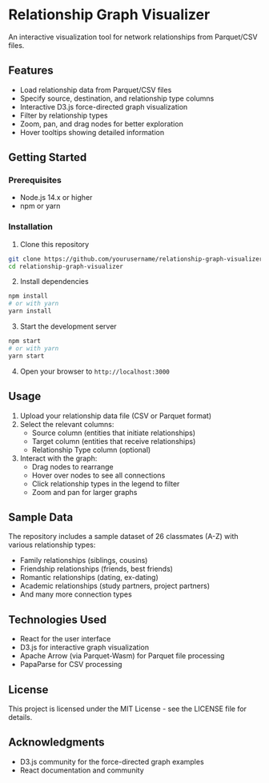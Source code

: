 # Relationship Graph Visualizer

An interactive visualization tool for network relationships from Parquet/CSV files.

## Features

- Load relationship data from Parquet/CSV files
- Specify source, destination, and relationship type columns
- Interactive D3.js force-directed graph visualization
- Filter by relationship types
- Zoom, pan, and drag nodes for better exploration
- Hover tooltips showing detailed information

## Getting Started

### Prerequisites

- Node.js 14.x or higher
- npm or yarn

### Installation

1. Clone this repository
```bash
git clone https://github.com/yourusername/relationship-graph-visualizer.git
cd relationship-graph-visualizer
```

2. Install dependencies
```bash
npm install
# or with yarn
yarn install
```

3. Start the development server
```bash
npm start
# or with yarn
yarn start
```

4. Open your browser to `http://localhost:3000`

## Usage

1. Upload your relationship data file (CSV or Parquet format)
2. Select the relevant columns:
   - Source column (entities that initiate relationships)
   - Target column (entities that receive relationships)
   - Relationship Type column (optional)
3. Interact with the graph:
   - Drag nodes to rearrange
   - Hover over nodes to see all connections
   - Click relationship types in the legend to filter
   - Zoom and pan for larger graphs

## Sample Data

The repository includes a sample dataset of 26 classmates (A-Z) with various relationship types:
- Family relationships (siblings, cousins)
- Friendship relationships (friends, best friends)
- Romantic relationships (dating, ex-dating)
- Academic relationships (study partners, project partners)
- And many more connection types

## Technologies Used

- React for the user interface
- D3.js for interactive graph visualization
- Apache Arrow (via Parquet-Wasm) for Parquet file processing
- PapaParse for CSV processing

## License

This project is licensed under the MIT License - see the LICENSE file for details.

## Acknowledgments

- D3.js community for the force-directed graph examples
- React documentation and community
